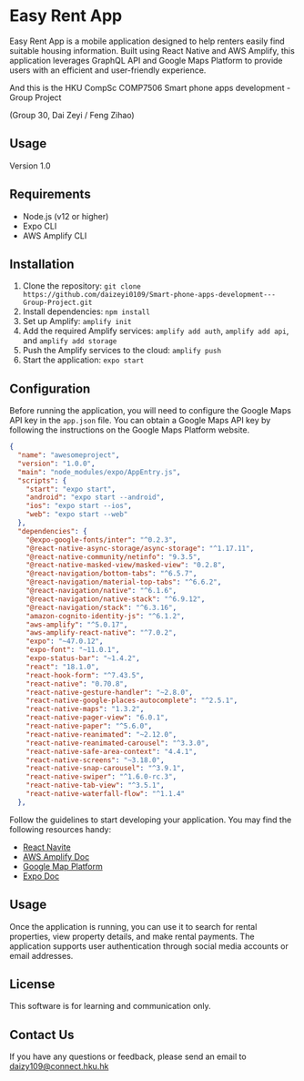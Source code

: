 # Easy Rent App

Easy Rent App is a mobile application designed to help renters easily find suitable housing information. Built using React Native and AWS Amplify, this application leverages GraphQL API and Google Maps Platform to provide users with an efficient and user-friendly experience.

And this is the HKU CompSc COMP7506 Smart phone apps development  - Group Project 

(Group 30, Dai Zeyi / Feng Zihao)

## Usage

Version 1.0

## Requirements

- Node.js (v12 or higher)
- Expo CLI
- AWS Amplify CLI

## Installation 

1. Clone the repository: `git clone  https://github.com/daizeyi0109/Smart-phone-apps-development---Group-Project.git`
2. Install dependencies: `npm install` 
3. Set up Amplify: `amplify init` 
4. Add the required Amplify services: `amplify add auth`, `amplify add api`, and `amplify add storage` 
5. Push the Amplify services to the cloud: `amplify push` 
6. Start the application: `expo start`

## Configuration

Before running the application, you will need to configure the Google Maps API key in the `app.json` file. You can obtain a Google Maps API key by following the instructions on the Google Maps Platform website.

```json
{
  "name": "awesomeproject",
  "version": "1.0.0",
  "main": "node_modules/expo/AppEntry.js",
  "scripts": {
    "start": "expo start",
    "android": "expo start --android",
    "ios": "expo start --ios",
    "web": "expo start --web"
  },
  "dependencies": {
    "@expo-google-fonts/inter": "^0.2.3",
    "@react-native-async-storage/async-storage": "^1.17.11",
    "@react-native-community/netinfo": "9.3.5",
    "@react-native-masked-view/masked-view": "0.2.8",
    "@react-navigation/bottom-tabs": "^6.5.7",
    "@react-navigation/material-top-tabs": "^6.6.2",
    "@react-navigation/native": "^6.1.6",
    "@react-navigation/native-stack": "^6.9.12",
    "@react-navigation/stack": "^6.3.16",
    "amazon-cognito-identity-js": "^6.1.2",
    "aws-amplify": "^5.0.17",
    "aws-amplify-react-native": "^7.0.2",
    "expo": "~47.0.12",
    "expo-font": "~11.0.1",
    "expo-status-bar": "~1.4.2",
    "react": "18.1.0",
    "react-hook-form": "^7.43.5",
    "react-native": "0.70.8",
    "react-native-gesture-handler": "~2.8.0",
    "react-native-google-places-autocomplete": "^2.5.1",
    "react-native-maps": "1.3.2",
    "react-native-pager-view": "6.0.1",
    "react-native-paper": "^5.6.0",
    "react-native-reanimated": "~2.12.0",
    "react-native-reanimated-carousel": "^3.3.0",
    "react-native-safe-area-context": "4.4.1",
    "react-native-screens": "~3.18.0",
    "react-native-snap-carousel": "^3.9.1",
    "react-native-swiper": "^1.6.0-rc.3",
    "react-native-tab-view": "^3.5.1",
    "react-native-waterfall-flow": "^1.1.4"
  },
```



Follow the guidelines to start developing your application. You may find the following resources handy:

- [React Navite ](https://reactnative.dev/)
- [AWS Amplify Doc](https://docs.amplify.aws/cli/start/install/)
- [Google Map Platform ](https://mapsplatform.google.com/)
- [Expo Doc](https://docs.expo.dev/)




## Usage

Once the application is running, you can use it to search for rental properties, view property details, and make rental payments. The application supports user authentication through social media accounts or email addresses.

## License

This software is for learning and communication only.

## Contact Us

If you have any questions or feedback, please send an email to daizy109@connect.hku.hk
